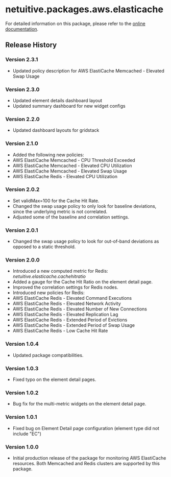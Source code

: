 # netuitive.packages.aws.elasticache

For detailed information on this package, please refer to the [online documentation](https://help.netuitive.com/Content/Integrations/aws.htm).

## Release History

### Version 2.3.1

* Updated policy description for AWS ElastiCache Memcached - Elevated Swap Usage

### Version 2.3.0

* Updated element details dashboard layout
* Updated summary dashboard for new widget configs

### Version 2.2.0

* Updated dashboard layouts for gridstack

### Version 2.1.0

* Added the following new policies:
 * AWS ElastiCache Memcached - CPU Threshold Exceeded
 * AWS ElastiCache Memcached - Elevated CPU Utilization
 * AWS ElastiCache Memcached - Elevated Swap Usage
 * AWS ElastiCache Redis - Elevated CPU Utilization

### Version 2.0.2

* Set validMax=100 for the Cache Hit Rate.
* Changed the swap usage policy to only look for baseline deviations, since the underlying metric is not correlated.
* Adjusted some of the baseline and correlation settings.

### Version 2.0.1

* Changed the swap usage policy to look for out-of-band deviations as opposed to a static threshold.

### Version 2.0.0

* Introduced a new computed metric for Redis: _netuitive.elasticache.cachehitratio_
* Added a gauge for the Cache Hit Ratio on the element detail page.
* Improved the correlation settings for Redis nodes.
* Introduced new policies for Redis:
 * AWS ElastiCache Redis - Elevated Command Executions
 * AWS ElastiCache Redis - Elevated Network Activity
 * AWS ElastiCache Redis - Elevated Number of New Connections
 * AWS ElastiCache Redis - Elevated Replication Lag
 * AWS ElastiCache Redis - Extended Period of Evictions
 * AWS ElastiCache Redis - Extended Period of Swap Usage
 * AWS ElastiCache Redis - Low Cache Hit Rate

### Version 1.0.4

* Updated package compatibilities.

### Version 1.0.3

* Fixed typo on the element detail pages.

### Version 1.0.2

* Bug fix for the multi-metric widgets on the element detail page.

### Version 1.0.1

* Fixed bug on Element Detail page configuration (element type did not include "EC")

### Version 1.0.0

* Initial production release of the package for monitoring AWS ElastiCache resources.  Both Memcached and Redis clusters are supported by this package.
